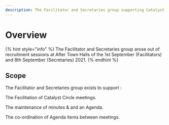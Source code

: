 ```yaml
---
description: The Facilitator and Secretaries group supporting Catalyst Circle
---
```


# Overview

{% hint style="info" %}
The Facilitator and Secretaries group arose out of recruitment sessions at After Town Halls of the 1st September \(Facilitators\) and 8th September \(Secretaries\) 2021. 
{% endhint %}

## Scope

The Facilitator and Secretaries group exists to support :

The Facilitation of Catalyst Circle meetings.

The maintenance of minutes & and an Agenda.

The co-ordination of Agenda items between meetings.




